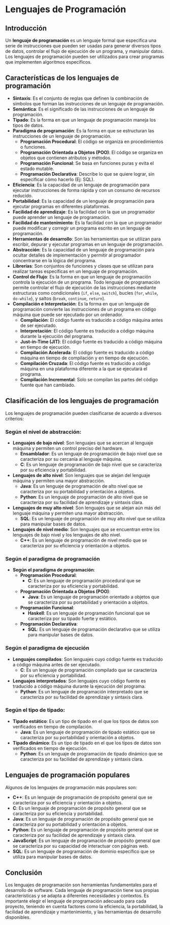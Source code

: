 # Lenguajes de Programación

## Introducción

Un **lenguaje de programación** es un lenguaje formal que especifica una serie de instrucciones que pueden ser usadas
para
generar diversos tipos de datos, controlar el flujo de ejecución de un programa, y manipular datos. Los lenguajes de
programación pueden ser utilizados para crear programas que implementen algoritmos específicos.

## Características de los lenguajes de programación

- **Sintaxis**: Es el conjunto de reglas que definen la combinación de símbolos que forman las instrucciones de un
  lenguaje de programación.
- **Semántica**: Es el significado de las instrucciones de un lenguaje de programación.
- **Tipado**: Es la forma en que un lenguaje de programación maneja los tipos de datos.
- **Paradigma de programación**: Es la forma en que se estructuran las instrucciones de un lenguaje de programación.
    - **Programación Procedural**: El código se organiza en procedimientos o funciones.
    - **Programación Orientada a Objetos (POO)**: El código se organiza en objetos que contienen atributos y métodos.
    - **Programación Funcional**: Se basa en funciones puras y evita el estado mutable.
    - **Programación Declarativa**: Describe lo que se quiere lograr, sin especificar cómo hacerlo (Ej: SQL).
- **Eficiencia**: Es la capacidad de un lenguaje de programación para ejecutar instrucciones de forma rápida y con un
  consumo de recursos reducido.
- **Portabilidad**: Es la capacidad de un lenguaje de programación para ejecutar programas en diferentes plataformas.
- **Facilidad de aprendizaje**: Es la facilidad con la que un programador puede aprender un lenguaje de programación.
- **Facilidad de mantenimiento**: Es la facilidad con la que un programador puede modificar y corregir un programa
  escrito en un lenguaje de programación.
- **Herramientas de desarrollo**: Son las herramientas que se utilizan para escribir, depurar y ejecutar programas en un
  lenguaje de programación.
- **Abstracción**: Es la capacidad de un lenguaje de programación para ocultar detalles de implementación y permitir al
  programador concentrarse en la lógica del programa.
- **Librerías**: Son conjuntos de funciones y clases que se utilizan para realizar tareas específicas en un lenguaje de
  programación.
- **Control de Flujo**: Es la forma en que un lenguaje de programación controla la ejecución de un programa. Todo
  lenguaje de programación permite controlar el flujo de ejecución de las instrucciones mediante estructuras como
  condicionales (`if`, `else`, `switch`), bucles (`for`, `while`, `do-while`), y saltos (`break`, `continue`, `return`).
- **Compilación e Interpretación**: Es la forma en que un lenguaje de programación convierte las instrucciones de un
  programa en código máquina que puede ser ejecutado por un ordenador.
    - **Compilación**: El código fuente es traducido a código máquina antes de ser ejecutado.
    - **Interpretación**: El código fuente es traducido a código máquina durante la ejecución del programa.
    - **Just-in-Time (JIT)**: El código fuente es traducido a código máquina en tiempo de ejecución.
    - **Compilación Acelerada**: El código fuente es traducido a código máquina en tiempo de compilación y en tiempo de
      ejecución.
    - **Compilación Cruzada**: El código fuente es traducido a código máquina en una plataforma diferente a la que se
      ejecutará el programa.
    - **Compilación Incremental**: Solo se compilan las partes del código fuente que han cambiado.

## Clasificación de los lenguajes de programación

Los lenguajes de programación pueden clasificarse de acuerdo a diversos criterios:

### **Según el nivel de abstracción**:

- **Lenguajes de bajo nivel**: Son lenguajes que se acercan al lenguaje máquina y permiten un control preciso del
  hardware.
    - **Ensamblador**: Es un lenguaje de programación de bajo nivel que se caracteriza por su cercanía al lenguaje
      máquina.
    - **C**: Es un lenguaje de programación de bajo nivel que se caracteriza por su eficiencia y portabilidad.
- **Lenguajes de alto nivel**: Son lenguajes que se alejan del lenguaje máquina y permiten una mayor abstracción.
    - **Java**: Es un lenguaje de programación de alto nivel que se caracteriza por su portabilidad y orientación a
      objetos.
    - **Python**: Es un lenguaje de programación de alto nivel que se caracteriza por su facilidad de aprendizaje y
      sintaxis clara.
- **Lenguajes de muy alto nivel**: Son lenguajes que se alejan aún más del lenguaje máquina y permiten una mayor
  abstracción.
    - **SQL**: Es un lenguaje de programación de muy alto nivel que se utiliza para manipular bases de datos.
- **Lenguajes de nivel medio**: Son lenguajes que se encuentran entre los lenguajes de bajo nivel y los lenguajes de
  alto nivel.
    - **C++**: Es un lenguaje de programación de nivel medio que se caracteriza por su eficiencia y orientación a
      objetos.

### Según el paradigma de programación

- **Según el paradigma de programación**:
    - **Programación Procedural**:
        - **C**: Es un lenguaje de programación procedural que se caracteriza por su eficiencia y portabilidad.
    - **Programación Orientada a Objetos (POO)**:
        - **Java**: Es un lenguaje de programación orientado a objetos que se caracteriza por su portabilidad y
          orientación a objetos.
    - **Programación Funcional**:
        - **Haskell**: Es un lenguaje de programación funcional que se caracteriza por su tipado fuerte y estático.
    - **Programación Declarativa**:
        - **SQL**: Es un lenguaje de programación declarativo que se utiliza para manipular bases de datos.

### Según el paradigma de ejecución

- **Lenguajes compilados**: Son lenguajes cuyo código fuente es traducido a código máquina antes de ser ejecutado.
    - **C**: Es un lenguaje de programación compilado que se caracteriza por su eficiencia y portabilidad.
- **Lenguajes interpretados**: Son lenguajes cuyo código fuente es traducido a código máquina durante la ejecución
  del programa.
    - **Python**: Es un lenguaje de programación interpretado que se caracteriza por su facilidad de aprendizaje y
      sintaxis clara.

### **Según el tipo de tipado**:

- **Tipado estático**: Es un tipo de tipado en el que los tipos de datos son verificados en tiempo de compilación.
    - **Java**: Es un lenguaje de programación de tipado estático que se caracteriza por su portabilidad y
      orientación a objetos.
- **Tipado dinámico**: Es un tipo de tipado en el que los tipos de datos son verificados en tiempo de ejecución.
    - **Python**: Es un lenguaje de programación de tipado dinámico que se caracteriza por su facilidad de
      aprendizaje y sintaxis clara.

## Lenguajes de programación populares

Algunos de los lenguajes de programación más populares son:

- **C++**: Es un lenguaje de programación de propósito general que se caracteriza por su eficiencia y orientación a
  objetos.
- **C**: Es un lenguaje de programación de propósito general que se caracteriza por su eficiencia y portabilidad.
- **Java**: Es un lenguaje de programación de propósito general que se caracteriza por su portabilidad y orientación a
  objetos.
- **Python**: Es un lenguaje de programación de propósito general que se caracteriza por su facilidad de aprendizaje y
  sintaxis clara.
- **JavaScript**: Es un lenguaje de programación de propósito general que se caracteriza por su capacidad de
  interactuar con páginas web.
- **SQL**: Es un lenguaje de programación de dominio específico que se utiliza para manipular bases de datos.

## Conclusión

Los lenguajes de programación son herramientas fundamentales para el desarrollo de software. Cada lenguaje de
programación tiene sus propias características y se adapta a diferentes necesidades y contextos. Es importante elegir
el lenguaje de programación adecuado para cada proyecto, teniendo en cuenta factores como la eficiencia, la
portabilidad, la facilidad de aprendizaje y mantenimiento, y las herramientas de desarrollo disponibles.
